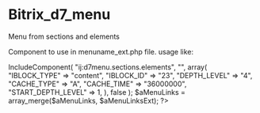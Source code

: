 # Bitrix_d7_menu
Menu from sections and elements

Component to use in menuname_ext.php file.
usage like:

<?php
if(!defined("B_PROLOG_INCLUDED") || B_PROLOG_INCLUDED!==true)die();
global $APPLICATION; 
$aMenuLinksExt = [];//массив из пунктов меню

$aMenuLinksExt=$APPLICATION->IncludeComponent(
  "ij:d7menu.sections.elements",
   "", 
   array(
    "IBLOCK_TYPE" => "content",
    "IBLOCK_ID" => "23",
    "DEPTH_LEVEL" => "4",
    "CACHE_TYPE" => "A",
    "CACHE_TIME" => "36000000",
    "START_DEPTH_LEVEL" => 1,
  ),
  false
);

$aMenuLinks = array_merge($aMenuLinks, $aMenuLinksExt);
?>
